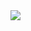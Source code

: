 <div align="right">
<a href="https://visitorbadge.io/status?path=https%3A%2F%2Fgithub.com%2FNamooJang"><img src="https://api.visitorbadge.io/api/visitors?path=https%3A%2F%2Fgithub.com%2FNamooJang&countColor=%23263759" /></a>
</div>

<!--
**NamooJang/NamooJang** is a ✨ _special_ ✨ repository because its `README.md` (this file) appears on your GitHub profile.

Here are some ideas to get you started:

- 🔭 I’m currently working on ...
- 🌱 I’m currently learning ...
- 👯 I’m looking to collaborate on ...
- 🤔 I’m looking for help with ...
- 💬 Ask me about ...
- 📫 How to reach me: ...
- 😄 Pronouns: ...
- ⚡ Fun fact: ...
-->
